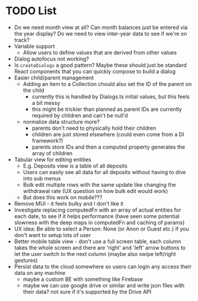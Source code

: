 # TODO List

* Do we need month view at all? Can month balances just be entered via the year display? Do we need to view inter-year data to see if we're on track?
* Variable support
  * Allow users to define values that are derived from other values
* Dialog autofocus not working?
* Is `createDialogs` a good pattern? Maybe these should just be standard React components that you can quickly compose to build a dialog
* Easier child/parent management
  * Adding an item to a Collection chould also set the ID of the parent on the child
    * currently this is handled by Dialogs.ts initial values, but this feels a bit messy
    * this might be trickier than planned as parent IDs are currently required by children and can't be null'd
  * normalize data structure more?
    * parents don't need to physically hold their children
    * children are just stored elsewhere (could even come from a DI framework?)
    * parents store IDs and then a computed property generates the array of children
* Tabular view for editing entities
  * E.g. Deposits view is a table of all deposits
  * Users can easily see all data for all deposits without having to dive into sub menus
  * Bulk edit multiple rows with the same update like changing the withdrawal rate (UX question on how bulk edit would work)
  * But does this work on mobile???
* Remove MUI - it feels bulky and I don't like it
* Investigate replacing computedFn with an array of actual entities for each date, to see if it helps performance (have seen some potential slowness with the deep maps in computedFn and caching of params)
* UX idea: Be able to select a Person: None (or Anon or Guest etc.) if you don't want to setup lots of user
* Better mobile table view - don't use a full screen table, each column takes the whole screen and there are 'right' and 'left' arrow buttons to let the user switch to the next column (maybe also swipe left/right gestures)
* Persist data to the cloud somewhere so users can login any access their data on any machine
  * maybe a custom BE with something like Firebase
  * maybe we can use google drive or similar and write json files with their data? not sure if it's supported by the Drive API